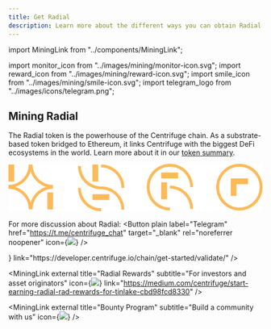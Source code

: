 ```yaml
---
title: Get Radial
description: Learn more about the different ways you can obtain Radial
---
```


<!-- Imports -->

import MiningLink from "../components/MiningLink";

import monitor_icon from "../images/mining/monitor-icon.svg";
import reward_icon from "../images/mining/reward-icon.svg";
import smile_icon from "../images/mining/smile-icon.svg";
import telegram_logo from "../images/icons/telegram.png";

<!-- Body -->

<Section>
<Row>
<Col span={5}>

<Box gap="medium">
<Box>

# Mining Radial

The Radial token is the powerhouse of the Centrifuge chain. As a substrate-based token bridged to Ethereum, it links Centrifuge with the biggest DeFi ecosystems in the world. Learn more about it in our [token summary](https://ir.centrifuge.io/static/rad-executive-summary-1d6380e77c1518e69336704bd17cea99.pdf).

</Box>
<Box>

![](../images/mining/mining-illustration.svg)

</Box>
<Box direction="row" justify="between">

<Text>For more discussion about Radial:</Text>
<Button plain label="Telegram" href="https://t.me/centrifuge_chat" target="_blank" rel="noreferrer noopener" icon={<Image src={telegram_logo} height="24px" />} />

</Box>
</Box>

</Col>

<Col span={2} margin={{ bottom: "xlarge" }}></Col>

<Col span={5}>

<Box gap="medium">
<MiningLink external title="Become a Validator" subtitle="For the tech savvy" icon={<Image src={monitor_icon} />} link="https://developer.centrifuge.io/chain/get-started/validate/" />

<MiningLink external title="Radial Rewards" subtitle="For investors and asset originators" icon={<Image src={reward_icon} />} link="https://medium.com/centrifuge/start-earning-radial-rad-rewards-for-tinlake-cbd98fcd8330" />

<MiningLink external title="Bounty Program" subtitle="Build a community with us" icon={<Image src={smile_icon} />} />
</Box>

</Col>
</Row>
</Section>